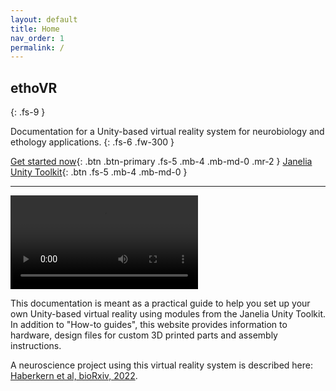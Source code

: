 ```yaml
---
layout: default
title: Home
nav_order: 1
permalink: /
---
```


## ethoVR
{: .fs-9 }

Documentation for a Unity-based virtual reality system for neurobiology and ethology applications.
{: .fs-6 .fw-300 }

[Get started now](ethoVR/getting-started/){: .btn .btn-primary .fs-5 .mb-4 .mb-md-0 .mr-2 } [Janelia Unity Toolkit](https://github.com/JaneliaSciComp/janelia-unity-toolkit){: .btn .fs-5 .mb-4 .mb-md-0 }

---

![intro movie](ethoVR/assets/demoMovie_small.mov)

This documentation is meant as a practical guide to help you set up your own Unity-based virtual reality using modules from the Janelia Unity Toolkit. In addition to "How-to guides", this website provides information to hardware, design files for custom 3D printed parts and assembly instructions.

A neuroscience project using this virtual reality system is described here: [Haberkern et al, bioRxiv, 2022](https://biorxiv.org/content/10.1101/2022.05.17.492284v1.full).
